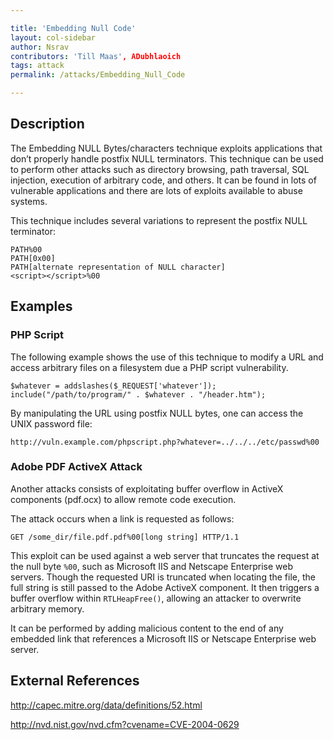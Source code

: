 ```yaml
---

title: 'Embedding Null Code'
layout: col-sidebar
author: Nsrav
contributors: 'Till Maas', ADubhlaoich
tags: attack
permalink: /attacks/Embedding_Null_Code

---
```


## Description

The Embedding NULL Bytes/characters technique exploits applications that
don’t properly handle postfix NULL terminators. This technique can be used 
to perform other attacks such as directory browsing, path traversal, SQL 
injection, execution of arbitrary code, and others. It can be found in lots 
of vulnerable applications and there are lots of exploits available to 
abuse systems.

This technique includes several variations to represent the postfix NULL
terminator:

`PATH%00`  
`PATH[0x00]`  
`PATH[alternate representation of NULL character]`  
`<script></script>%00`  

## Examples

### PHP Script

The following example shows the use of this technique to modify a URL and 
access arbitrary files on a filesystem due a PHP script vulnerability.

`$whatever = addslashes($_REQUEST['whatever']);`  
`include("/path/to/program/" . $whatever . "/header.htm");`

By manipulating the URL using postfix NULL bytes, one can access the
UNIX password file:

`http://vuln.example.com/phpscript.php?whatever=../../../etc/passwd%00`

### Adobe PDF ActiveX Attack

Another attacks consists of exploitating buffer overflow in ActiveX components
 (pdf.ocx) to allow remote code execution.

The attack occurs when a link is requested as follows:

`GET /some_dir/file.pdf.pdf%00[long string] HTTP/1.1`  

This exploit can be used against a web server that truncates the request at 
the null byte `%00`, such as Microsoft IIS and Netscape Enterprise web servers. 
Though the requested URI is truncated when locating the file, the full string 
is still passed to the Adobe ActiveX component. It then triggers a buffer 
overflow within `RTLHeapFree()`, allowing an attacker to overwrite arbitrary
memory.

It can be performed by adding malicious content to the end of any embedded link 
that references a Microsoft IIS or Netscape Enterprise web server.  

## External References

http://capec.mitre.org/data/definitions/52.html

http://nvd.nist.gov/nvd.cfm?cvename=CVE-2004-0629
